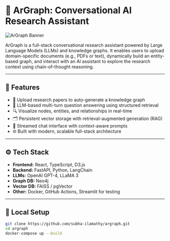 # 🧠 ArGraph: Conversational AI Research Assistant

![ArGraph Banner](./README.assets/argraph_banner.png)

ArGraph is a full-stack conversational research assistant powered by Large Language Models (LLMs) and knowledge graphs. It enables users to upload domain-specific documents (e.g., PDFs or text), dynamically build an entity-based graph, and interact with an AI assistant to explore the research context using chain-of-thought reasoning.

---

## 🚀 Features

- 📄 Upload research papers to auto-generate a knowledge graph
- 🧠 LLM-based multi-turn question answering using structured retrieval
- 🔍 Visualize nodes, entities, and relationships in real-time
- 🗂️ Persistent vector storage with retrieval-augmented generation (RAG)
- 💬 Streamed chat interface with context-aware prompts
- 🌐 Built with modern, scalable full-stack architecture

---

## ⚙️ Tech Stack

- **Frontend:** React, TypeScript, D3.js
- **Backend:** FastAPI, Python, LangChain
- **LLMs:** OpenAI GPT-4, LLaMA 3
- **Graph DB:** Neo4j
- **Vector DB:** FAISS / pgVector
- **Other:** Docker, GitHub Actions, Streamlit for testing

---

## 🧪 Local Setup

```bash
git clone https://github.com/subha-ilamathy/argraph.git
cd argraph
docker-compose up --build
```
